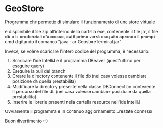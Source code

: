 # GeoStore
Programma che permette di simulare il funzionamento di uno store virtuale

è disponibile il file zip all'interno della cartella exe, contenente il file jar, il file db e le credenziali d'accesso, cui il primo verrà eseguito aprendo il prompt cmd digitando il comando "java -jar GeostoreTerminal.jar"

Invece, se volete scaricare l'intero codice del programma, è necessario:

1. Scaricare l'ide IntelliJ e il programma DBeaver (quest'ultimo per eseguire query)
2. Eseguire la pull del branch
3. Creare la directory contenente il file db (nel caso volesse cambiare posizione da quella prestabilita)
4. Modificare la directory presente nella classe DBConnection contenente il percorso del file db (nel caso volesse cambiare posizione da quella prestabilita)
5. Inserire le librerie presenti nella cartella resource nell'ide IntelliJ

Ovviamente il programma è in continuo aggiornamento...restate connessi

Buon divertimento :-)
